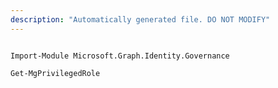 ```yaml
---
description: "Automatically generated file. DO NOT MODIFY"
---
```


```powershellv1

Import-Module Microsoft.Graph.Identity.Governance

Get-MgPrivilegedRole

```